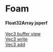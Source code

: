 Foam
====

#### Float32Array jsperf

[Vec3 buffer view](http://jsperf.com/float32array-vector-view)  
[Vec3 write](http://jsperf.com/float32array-vector-write)  
[Vec3 add](http://jsperf.com/float32array-vector-add)




